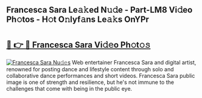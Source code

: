 ## Francesca Sara Le𝚊𝚔ed N𝚞𝚍e - Part-LM8 Vi𝚍eo Ph𝚘tos - H𝚘t O𝚗lyf𝚊ns Le𝚊𝚔s OnYPr

# <h2><a href="http://hf162n.feru.top/?c=Francesca+Sara">🔗 👉 🔴 Francesca Sara Vi𝚍𝚎o Ph𝚘t𝚘𝚜</a></h2>

[![Francesca Sara Nu𝚍𝚎s](https://i.imgur.com/0TWrTi3.gif)](http://hf162n.feru.top/?c=Francesca+Sara)
Web entertainer Francesca Sara and digital artist, renowned for posting dance and lifestyle content through solo and collaborative dance performances and short videos. Francesca Sara public image is one of strength and resilience, but he's not immune to the challenges that come with being in the public eye. 
